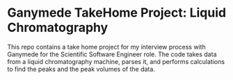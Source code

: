 # Ganymede TakeHome Project: Liquid Chromatography

This repo contains a take home project for my interview process with Ganymede for the Scientific Software Engineer role.  The code takes data from a liquid chromatography machine, parses it, and performs calculations to find the peaks and the peak volumes of the data.
